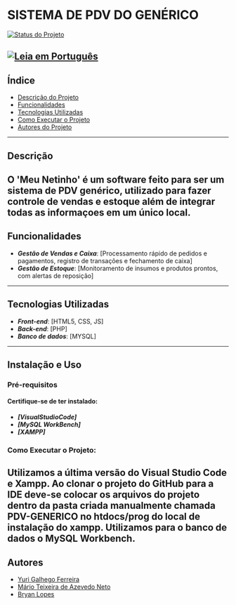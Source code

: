 # **SISTEMA DE PDV DO GENÉRICO**

[![Status do Projeto](https://img.shields.io/badge/status-em%20desenvolvimento-yellow.svg)]()

[![Leia em Português](https://img.shields.io/badge/Verifique%20o-TODO-blue.svg)](TODO.md)
---

## Índice
* [Descrição do Projeto](#descrição)
* [Funcionalidades](#funcionalidades)
* [Tecnologias Utilizadas](#tecnologias-utilizadas)
* [Como Executar o Projeto](#instalação-e-uso)
* [Autores do Projeto](#autores)
  
---

## **Descrição**
O 'Meu Netinho' é um software feito para ser um sistema de PDV genérico, utilizado para fazer controle de vendas e estoque  além de integrar todas as informaçoes em um único local.
---

## **Funcionalidades**
- ***Gestão de Vendas e Caixa***: [Processamento rápido de pedidos e pagamentos, registro de transações e fechamento de caixa]
- ***Gestão de Estoque***: [Monitoramento de insumos e produtos prontos, com alertas de reposição]
  
---

## **Tecnologias Utilizadas**
- ***Front-end***: [HTML5, CSS, JS]
- ***Back-end***: [PHP]
- ***Banco de dados***: [MYSQL]

---

## **Instalação e Uso**

### **Pré-requisitos**

#### **Certifique-se de ter instalado:**
- ***[VisualStudioCode]***
- ***[MySQL WorkBench]***
- ***[XAMPP]***

### **Como Executar o Projeto:**
Utilizamos a última versão do Visual Studio Code e Xampp. Ao clonar o projeto do GitHub para a IDE deve-se colocar os arquivos do projeto dentro da pasta criada manualmente chamada PDV-GENERICO no htdocs/prog do local de instalação do xampp. Utilizamos para o banco de dados o MySQL Workbench.
---

  ## Autores
- [Yuri Galhego Ferreira](https://github.com/Galhego)
- [Mário Teixeira de Azevedo Neto](https://github.com/MarioNetun)
- [Bryan Lopes](https://github.com/BryanCSAL)
